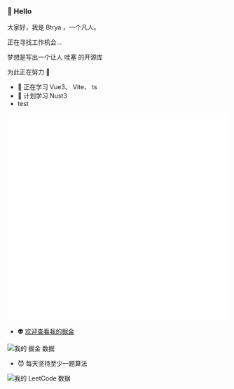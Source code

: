 ### 👋 Hello 

大家好，我是 Btrya ，一个凡人。

正在寻找工作机会...

梦想是写出一个让人 哇塞 的开源库

为此正在努力 💪

- 🌱 正在学习 Vue3、 Vite、 ts
- 🤔 计划学习 Nust3
- test

![Metrics](/github-metrics.svg)

- 👽 [欢迎查看我的掘金](https://juejin.cn/user/1591748568048941)

![我的 掘金 数据](https://stats.justsong.cn/api/juejin?id=1591748568048941&theme=dark)

- 😈 每天坚持至少一题算法

![我的 LeetCode 数据](https://stats.justsong.cn/api/leetcode/?username=Btrya&cn=true&theme=dark)

